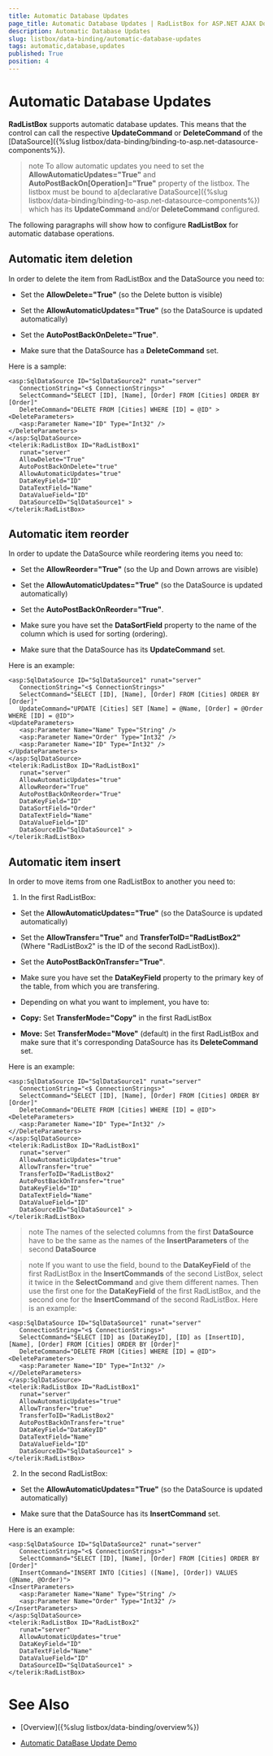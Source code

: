 ```yaml
---
title: Automatic Database Updates
page_title: Automatic Database Updates | RadListBox for ASP.NET AJAX Documentation
description: Automatic Database Updates
slug: listbox/data-binding/automatic-database-updates
tags: automatic,database,updates
published: True
position: 4
---
```


# Automatic Database Updates

**RadListBox** supports automatic database updates. This means that the control can call the respective **UpdateCommand** or **DeleteCommand** of the [DataSource]({%slug listbox/data-binding/binding-to-asp.net-datasource-components%}).

>note To allow automatic updates you need to set the **AllowAutomaticUpdates="True"** and **AutoPostBackOn[Operation]="True"** property of the listbox. The listbox must be bound to a[declarative DataSource]({%slug listbox/data-binding/binding-to-asp.net-datasource-components%}) which has its **UpdateCommand** and/or **DeleteCommand** configured.
>


The following paragraphs will show how to configure **RadListBox** for automatic database operations.

## Automatic item deletion

In order to delete the item from RadListBox and the DataSource you need to:

* Set the **AllowDelete="True"** (so the Delete button is visible)

* Set the **AllowAutomaticUpdates="True"** (so the DataSource is updated automatically)

* Set the **AutoPostBackOnDelete="True"**.

* Make sure that the DataSource has a **DeleteCommand** set.

Here is a sample:

````ASPNET
<asp:SqlDataSource ID="SqlDataSource2" runat="server"
   ConnectionString="<$ ConnectionStrings>"
   SelectCommand="SELECT [ID], [Name], [Order] FROM [Cities] ORDER BY [Order]"
   DeleteCommand="DELETE FROM [Cities] WHERE [ID] = @ID" >
<DeleteParameters>
   <asp:Parameter Name="ID" Type="Int32" />
</DeleteParameters>
</asp:SqlDataSource>
<telerik:RadListBox ID="RadListBox1"
   runat="server"
   AllowDelete="True"
   AutoPostBackOnDelete="true"
   AllowAutomaticUpdates="true"
   DataKeyField="ID"                 
   DataTextField="Name"  
   DataValueField="ID"
   DataSourceID="SqlDataSource1" >
</telerik:RadListBox> 
````

## Automatic item reorder

In order to update the DataSource while reordering items you need to:

* Set the **AllowReorder="True"** (so the Up and Down arrows are visible)

* Set the **AllowAutomaticUpdates="True"** (so the DataSource is updated automatically)

* Set the **AutoPostBackOnReorder="True"**.

* Make sure you have set the **DataSortField** property to the name of the column which is used for sorting (ordering).

* Make sure that the DataSource has its **UpdateCommand** set.

Here is an example:

````ASPNET
<asp:SqlDataSource ID="SqlDataSource1" runat="server"
   ConnectionString="<$ ConnectionStrings>"
   SelectCommand="SELECT [ID], [Name], [Order] FROM [Cities] ORDER BY [Order]"
   UpdateCommand="UPDATE [Cities] SET [Name] = @Name, [Order] = @Order WHERE [ID] = @ID">
<UpdateParameters>
   <asp:Parameter Name="Name" Type="String" />
   <asp:Parameter Name="Order" Type="Int32" />
   <asp:Parameter Name="ID" Type="Int32" />
</UpdateParameters>
</asp:SqlDataSource>
<telerik:RadListBox ID="RadListBox1"
   runat="server"
   AllowAutomaticUpdates="true"
   AllowReorder="True"        
   AutoPostBackOnReorder="True"
   DataKeyField="ID"           
   DataSortField="Order"        
   DataTextField="Name"  
   DataValueField="ID"                
   DataSourceID="SqlDataSource1" >
</telerik:RadListBox> 
````

## Automatic item insert

In order to move items from one RadListBox to another you need to:

1. In the first RadListBox:

* Set the **AllowAutomaticUpdates="True"** (so the DataSource is updated automatically)

* Set the **AllowTransfer="True"** and **TransferToID="RadListBox2"** (Where "RadListBox2" is the ID of the second RadListBox)).

* Set the **AutoPostBackOnTransfer="True"**.

* Make sure you have set the **DataKeyField** property to the primary key of the table, from which you are transfering.

* Depending on what you want to implement, you have to:

* **Copy:** Set **TransferMode="Copy"** in the first RadListBox

* **Move:** Set **TransferMode="Move"** (default) in the first RadListBox and make sure that it's corresponding DataSource has its **DeleteCommand** set.

Here is an example:

````ASPNET
<asp:SqlDataSource ID="SqlDataSource1" runat="server"
   ConnectionString="<$ ConnectionStrings>"
   SelectCommand="SELECT [ID], [Name], [Order] FROM [Cities] ORDER BY [Order]"
   DeleteCommand="DELETE FROM [Cities] WHERE [ID] = @ID">
<DeleteParameters>
   <asp:Parameter Name="ID" Type="Int32" />
<//DeleteParameters>
</asp:SqlDataSource>
<telerik:RadListBox ID="RadListBox1"
   runat="server"
   AllowAutomaticUpdates="true"   
   AllowTransfer="true"
   TransferToID="RadListBox2"
   AutoPostBackOnTransfer="true"
   DataKeyField="ID"             
   DataTextField="Name"  
   DataValueField="ID"                
   DataSourceID="SqlDataSource1" >
</telerik:RadListBox> 
````

>note The names of the selected columns from the first **DataSource** have to be the same as the names of the **InsertParameters** of the second **DataSource** 
>


>note If you want to use the field, bound to the **DataKeyField** of the first RadListBox in the **InsertCommands** of the second ListBox, select it twice in the **SelectCommand** and give them different names. Then use the first one for the **DataKeyField** of the first RadListBox, and the second one for the **InsertCommand** of the second RadListBox.
>Here is an example:
>


````ASPNET
<asp:SqlDataSource ID="SqlDataSource1" runat="server"
   ConnectionString="<$ ConnectionStrings>"
   SelectCommand="SELECT [ID] as [DataKeyID], [ID] as [InsertID], [Name], [Order] FROM [Cities] ORDER BY [Order]"
   DeleteCommand="DELETE FROM [Cities] WHERE [ID] = @ID">
<DeleteParameters>
   <asp:Parameter Name="ID" Type="Int32" />
<//DeleteParameters>
</asp:SqlDataSource>
<telerik:RadListBox ID="RadListBox1"
   runat="server"
   AllowAutomaticUpdates="true"   
   AllowTransfer="true"
   TransferToID="RadListBox2"
   AutoPostBackOnTransfer="true"
   DataKeyField="DataKeyID"             
   DataTextField="Name"  
   DataValueField="ID"                
   DataSourceID="SqlDataSource1" >
</telerik:RadListBox> 
````

2. In the second RadListBox:

* Set the **AllowAutomaticUpdates="True"** (so the DataSource is updated automatically)

* Make sure that the DataSource has its **InsertCommand** set.

Here is an example:

````ASPNET
<asp:SqlDataSource ID="SqlDataSource2" runat="server"
   ConnectionString="<$ ConnectionStrings>"
   SelectCommand="SELECT [ID], [Name], [Order] FROM [Cities] ORDER BY [Order]"
   InsertCommand="INSERT INTO [Cities] ([Name], [Order]) VALUES (@Name, @Order)">
<InsertParameters>
   <asp:Parameter Name="Name" Type="String" />
   <asp:Parameter Name="Order" Type="Int32" />
</InsertParameters>
</asp:SqlDataSource>
<telerik:RadListBox ID="RadListBox2"
   runat="server"
   AllowAutomaticUpdates="true"  
   DataKeyField="ID"            
   DataTextField="Name"  
   DataValueField="ID"                
   DataSourceID="SqlDataSource1" >
</telerik:RadListBox> 
````

# See Also

 * [Overview]({%slug listbox/data-binding/overview%})

 * [Automatic DataBase Update Demo](http://demos.telerik.com/aspnet-ajax/listbox/examples/populatingwithdata/databaseupdate/defaultcs.aspx)
